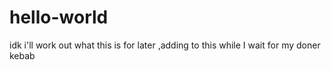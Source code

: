 # hello-world
idk i'll work out what this is for later
,adding to this while I wait for my doner kebab
